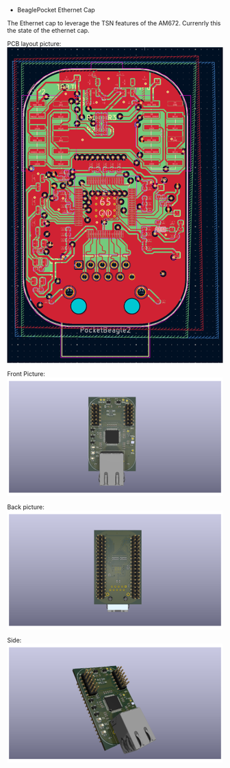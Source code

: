 * BeaglePocket Ethernet Cap

The Ethernet cap to leverage the TSN features of the AM672.
Currenrly this the state of the ethernet cap.

PCB layout picture:
![PCB layout](res/images/pocketbeagle2_revA_241205_PCB.png)

Front Picture:
![3D Image Back](res/images/pocketbeagle2_revA_241205.png)

Back picture:
![3D Image Front](res/images/pocketbeagle2_revA_241205_back.png)

Side:
![3D Image Side](res/images/pocketbeagle2_revA_241205_3_4.png)
